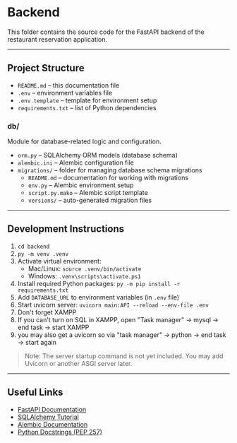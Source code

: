 # Backend

This folder contains the source code for the FastAPI backend of the restaurant reservation application.

---

## Project Structure

- `README.md` – this documentation file  
- `.env` – environment variables file  
- `.env.template` – template for environment setup  
- `requirements.txt` – list of Python dependencies  

### db/

Module for database-related logic and configuration.

- `orm.py` – SQLAlchemy ORM models (database schema)  
- `alembic.ini` – Alembic configuration file  
- `migrations/` – folder for managing database schema migrations  
  - `README.md` – documentation for working with migrations  
  - `env.py` – Alembic environment setup  
  - `script.py.mako` – Alembic script template  
  - `versions/` – auto-generated migration files  

---

## Development Instructions

1. `cd backend`
2. `py -m venv .venv`
3. Activate virtual environment:
    - Mac/Linux: `source .venv/bin/activate`
    - Windows: `.venv\scripts\activate.ps1`
4. Install required Python packages: `py -m pip install -r requirements.txt`
5. Add `DATABASE_URL` to environment variables (in `.env` file)
6. Start uvicorn server: `uvicorn main:API --reload --env-file .env`
7. Don't forget XAMPP
8. If you can't turn on SQL in XAMPP, open "Task manager" -> mysql -> end task -> start XAMPP
9. you may also get a uvicorn so via "task manager" -> python -> end task -> start again 

> Note: The server startup command is not yet included. You may add Uvicorn or another ASGI server later.

---

## Useful Links

- [FastAPI Documentation](https://fastapi.tiangolo.com/)
- [SQLAlchemy Tutorial](https://docs.sqlalchemy.org/en/20/tutorial/index.html)
- [Alembic Documentation](https://alembic.sqlalchemy.org/)
- [Python Docstrings (PEP 257)](https://www.python.org/dev/peps/pep-0257/)
